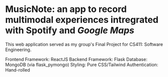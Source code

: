 # MusicNote: an app to record multimodal experiences intregrated with Spotify and *Google Maps*

This web application served as my group's Final Project for CS411: Software Engineering. 

Frontend Framework: ReactJS
Backend Framework: Flask
Database: MongoDB (via flask_pymongo)
Styling: Pure CSS/Tailwind
Authentication: Hand-rolled
